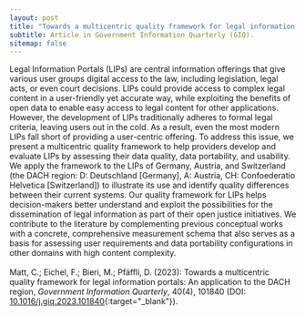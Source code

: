 ```yaml
---
layout: post
title: "Towards a multicentric quality framework for legal information portals: An application to the DACH region"
subtitle: Article in Government Information Quarterly (GIQ).
sitemap: false
---
```


Legal Information Portals (LIPs) are central information offerings that give various user groups digital access to the law, including legislation, legal acts, or even court decisions. LIPs could provide access to complex legal content in a user-friendly yet accurate way, while exploiting the benefits of open data to enable easy access to legal content for other applications. However, the development of LIPs traditionally adheres to formal legal criteria, leaving users out in the cold. As a result, even the most modern LIPs fall short of providing a user-centric offering. To address this issue, we present a multicentric quality framework to help providers develop and evaluate LIPs by assessing their data quality, data portability, and usability. We apply the framework to the LIPs of Germany, Austria, and Switzerland (the DACH region: D: Deutschland [Germany], A: Austria, CH: Confoederatio Helvetica [Switzerland]) to illustrate its use and identify quality differences between their current systems. Our quality framework for LIPs helps decision-makers better understand and exploit the possibilities for the dissemination of legal information as part of their open justice initiatives. We contribute to the literature by complementing previous conceptual works with a concrete, comprehensive measurement schema that also serves as a basis for assessing user requirements and data portability configurations in other domains with high content complexity.
<br><br>
Matt, C.; Eichel, F.; Bieri, M.; Pfäffli, D. (2023): Towards a multicentric quality framework for legal information portals: An application to the DACH region, <em>Government Information Quarterly</em>, 40(4), 101840 (DOI: [10.1016/j.giq.2023.101840<i class="bi-box-arrow-up-right link-icon"></i>](https://www.sciencedirect.com/science/article/pii/S0740624X23000400#ab0010){:target="_blank"}).